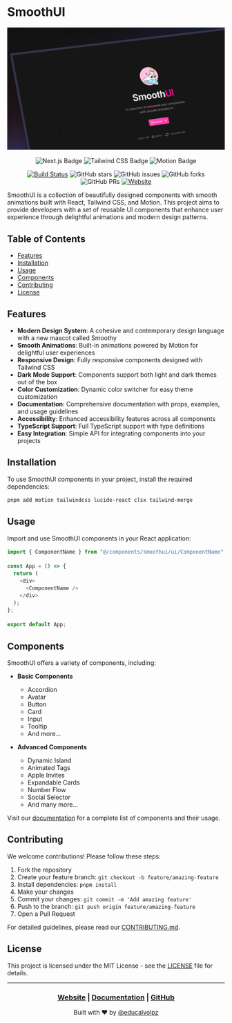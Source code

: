 # SmoothUI

![Screenshot of SmoothUI](/public/readme.png)

<div align="center">

![Next.js Badge](https://img.shields.io/badge/Next.js-000?logo=nextdotjs&logoColor=fff&style=flat)
![Tailwind CSS Badge](https://img.shields.io/badge/Tailwind%20CSS-06B6D4?logo=tailwindcss&logoColor=fff&style=flat)
![Motion Badge](https://img.shields.io/badge/Motion-ECD53F?style=flat)

[![Build Status](https://img.shields.io/endpoint.svg?url=https%3A%2F%2Factions-badge.atrox.dev%2Fpheralb%2Fsvgl%2Fbadge%3Fref%3Dmain&style=flat)](https://actions-badge.atrox.dev/educlopez/smoothui/goto?ref=main)
![GitHub stars](https://img.shields.io/github/stars/educlopez/smoothui)
![GitHub issues](https://img.shields.io/github/issues/educlopez/smoothui)
![GitHub forks](https://img.shields.io/github/forks/educlopez/smoothui)
![GitHub PRs](https://img.shields.io/github/issues-pr/educlopez/smoothui)
[![Website](https://img.shields.io/badge/website-smoothui.dev-blue)](https://smoothui.dev)

</div>

SmoothUI is a collection of beautifully designed components with smooth animations built with React, Tailwind CSS, and Motion. This project aims to provide developers with a set of reusable UI components that enhance user experience through delightful animations and modern design patterns.

## Table of Contents

- [Features](#features)
- [Installation](#installation)
- [Usage](#usage)
- [Components](#components)
- [Contributing](#contributing)
- [License](#license)

## Features

- **Modern Design System**: A cohesive and contemporary design language with a new mascot called Smoothy
- **Smooth Animations**: Built-in animations powered by Motion for delightful user experiences
- **Responsive Design**: Fully responsive components designed with Tailwind CSS
- **Dark Mode Support**: Components support both light and dark themes out of the box
- **Color Customization**: Dynamic color switcher for easy theme customization
- **Documentation**: Comprehensive documentation with props, examples, and usage guidelines
- **Accessibility**: Enhanced accessibility features across all components
- **TypeScript Support**: Full TypeScript support with type definitions
- **Easy Integration**: Simple API for integrating components into your projects

## Installation

To use SmoothUI components in your project, install the required dependencies:

```bash
pnpm add motion tailwindcss lucide-react clsx tailwind-merge
```

## Usage

Import and use SmoothUI components in your React application:

```typescript
import { ComponentName } from "@/components/smoothui/ui/ComponentName";

const App = () => {
  return (
    <div>
      <ComponentName />
    </div>
  );
};

export default App;
```

## Components

SmoothUI offers a variety of components, including:

- **Basic Components**

  - Accordion
  - Avatar
  - Button
  - Card
  - Input
  - Tooltip
  - And more...

- **Advanced Components**
  - Dynamic Island
  - Animated Tags
  - Apple Invites
  - Expandable Cards
  - Number Flow
  - Social Selector
  - And many more...

Visit our [documentation](https://smoothui.dev/doc) for a complete list of components and their usage.

## Contributing

We welcome contributions! Please follow these steps:

1. Fork the repository
2. Create your feature branch: `git checkout -b feature/amazing-feature`
3. Install dependencies: `pnpm install`
4. Make your changes
5. Commit your changes: `git commit -m 'Add amazing feature'`
6. Push to the branch: `git push origin feature/amazing-feature`
7. Open a Pull Request

For detailed guidelines, please read our [CONTRIBUTING.md](CONTRIBUTING.md).

## License

This project is licensed under the MIT License - see the [LICENSE](LICENSE) file for details.

---

<div align="center">
  <h3>
    <a href="https://smoothui.dev">Website</a>
    <span> | </span>
    <a href="https://smoothui.dev/doc">Documentation</a>
    <span> | </span>
    <a href="https://github.com/educlopez/smoothui">GitHub</a>
  </h3>
  <p>Built with ❤️ by <a href="https://x.com/educalvolpz">@educalvolpz</a></p>
</div>
